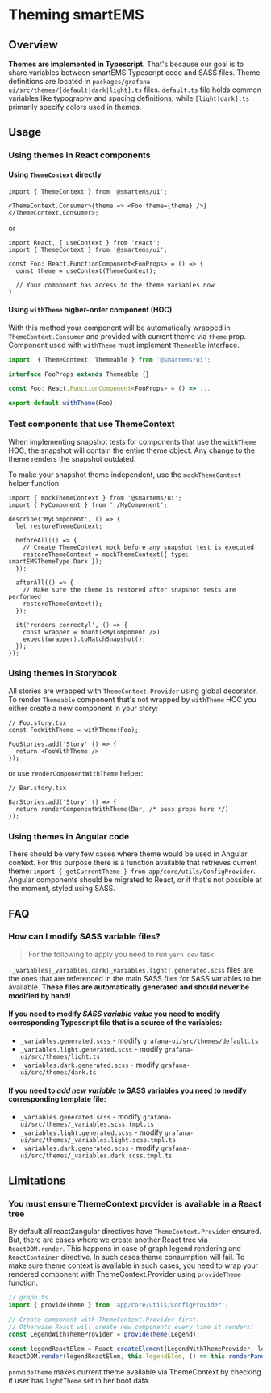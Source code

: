 # Theming smartEMS

## Overview

**Themes are implemented in Typescript.** That's because our goal is to share variables between smartEMS Typescript code and SASS files. Theme definitions are located in `packages/grafana-ui/src/themes/[default|dark|light].ts` files. `default.ts` file holds common variables like typography and spacing definitions, while `[light|dark].ts` primarily specify colors used in themes.

## Usage
### Using themes in React components

#### Using `ThemeContext` directly

```tsx
import { ThemeContext } from '@smartems/ui';

<ThemeContext.Consumer>{theme => <Foo theme={theme} />}</ThemeContext.Consumer>;
```

or

```tsx
import React, { useContext } from 'react';
import { ThemeContext } from '@smartems/ui';

const Foo: React.FunctionComponent<FooProps> = () => {
  const theme = useContext(ThemeContext);

  // Your component has access to the theme variables now
}

```

#### Using `withTheme` higher-order component (HOC)

With this method your component will be automatically wrapped in `ThemeContext.Consumer` and provided with current theme via `theme` prop. Component used with `withTheme` must implement `Themeable` interface.

```ts
import  { ThemeContext, Themeable } from '@smartems/ui';

interface FooProps extends Themeable {}

const Foo: React.FunctionComponent<FooProps> = () => ...

export default withTheme(Foo);
```

### Test components that use ThemeContext

When implementing snapshot tests for components that use the `withTheme` HOC, the snapshot will contain the entire theme object. Any change to the theme renders the snapshot outdated.

To make your snapshot theme independent, use the `mockThemeContext` helper function:

```tsx
import { mockThemeContext } from '@smartems/ui';
import { MyComponent } from './MyComponent';

describe('MyComponent', () => {
  let restoreThemeContext;

  beforeAll(() => {
    // Create ThemeContext mock before any snapshot test is executed
    restoreThemeContext = mockThemeContext({ type: smartEMSThemeType.Dark });
  });

  afterAll(() => {
    // Make sure the theme is restored after snapshot tests are performed
    restoreThemeContext();
  });

  it('renders correctyl', () => {
    const wrapper = mount(<MyComponent />)
    expect(wrapper).toMatchSnapshot();
  });
});
```

### Using themes in Storybook

All stories are wrapped with `ThemeContext.Provider` using global decorator. To render `Themeable` component that's not wrapped by `withTheme` HOC you either create a new component in your story:

```tsx
// Foo.story.tsx
const FooWithTheme = withTheme(Foo);

FooStories.add('Story' () => {
  return <FooWithTheme />
});
```

or use `renderComponentWithTheme` helper:

```tsx
// Bar.story.tsx

BarStories.add('Story' () => {
  return renderComponentWithTheme(Bar, /* pass props here */)
});
```

### Using themes in Angular code

There should be very few cases where theme would be used in Angular context. For this purpose there is a function available that retrieves current theme: `import { getCurrentTheme } from app/core/utils/ConfigProvider`. Angular components should be migrated to React, or if that's not possible at the moment, styled using SASS.


## FAQ
### How can I modify SASS variable files?
> For the following to apply you need to run `yarn dev` task.

`[_variables|_variables.dark|_variables.light].generated.scss` files are the ones that are referenced in the main SASS files for SASS variables to be available. **These files are automatically generated and should never be modified by hand!**.

#### If you need to modify *SASS variable value* you need to modify corresponding Typescript file that is a source of the variables:
- `_variables.generated.scss` - modify `grafana-ui/src/themes/default.ts`
- `_variables.light.generated.scss` - modify `grafana-ui/src/themes/light.ts`
- `_variables.dark.generated.scss` - modify `grafana-ui/src/themes/dark.ts`

#### If you need to *add new variable* to SASS variables you need to modify corresponding template file:
- `_variables.generated.scss` - modify `grafana-ui/src/themes/_variables.scss.tmpl.ts`
- `_variables.light.generated.scss` - modify `grafana-ui/src/themes/_variables.light.scss.tmpl.ts`
- `_variables.dark.generated.scss` - modify `grafana-ui/src/themes/_variables.dark.scss.tmpl.ts`


## Limitations
### You must ensure ThemeContext provider is available in a React tree
  By default all react2angular directives have `ThemeContext.Provider` ensured. But, there are cases where we create another React tree via `ReactDOM.render`. This happens in case of graph legend rendering and `ReactContainer` directive. In such cases theme consumption will fail. To make sure theme context is available in such cases, you need to wrap your rendered component with ThemeContext.Provider using `provideTheme` function:

```ts
// graph.ts
import { provideTheme } from 'app/core/utils/ConfigProvider';

// Create component with ThemeContext.Provider first.
// Otherwise React will create new components every time it renders!
const LegendWithThemeProvider = provideTheme(Legend);

const legendReactElem = React.createElement(LegendWithThemeProvider, legendProps);
ReactDOM.render(legendReactElem, this.legendElem, () => this.renderPanel());
```

`provideTheme` makes current theme available via ThemeContext by checking if user has `lightTheme` set in her boot data.
